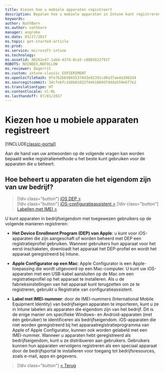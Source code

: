 ```yaml
---
title: Kiezen hoe u mobiele apparaten registreert
description: Bepalen hoe u mobiele apparaten in Intune kunt registreren door enkele eenvoudige vragen te beantwoorden
keywords: 
author: NathBarn
ms.author: nathbarn
manager: angrobe
ms.date: 03/27/2017
ms.topic: get-started-article
ms.prod: 
ms.service: microsoft-intune
ms.technology: 
ms.assetid: 40262e47-1ab4-437d-8ca5-c89b5022f91f
ROBOTS: NOINDEX,NOFOLLOW
ms.reviewer: dagerrit
ms.custom: intune-classic EXPIERIMENT
ms.openlocfilehash: 8fe7b2bb58655374d3e92391cd0a37aeda3062d4
ms.sourcegitcommit: 34cfebfc1d8b81032f4d41869d74dda559e677e2
ms.translationtype: HT
ms.contentlocale: nl-NL
ms.lasthandoff: 07/01/2017
---
```

# <a name="choose-how-to-enroll-mobile-devices"></a>Kiezen hoe u mobiele apparaten registreert

[!INCLUDE[classic-portal](../includes/classic-portal.md)]

Aan de hand van uw antwoorden op de volgende vragen kan worden bepaald welke registratiemethode u het beste kunt gebruiken voor de apparaten die u beheert.

## <a name="how-will-you-manage-dedicated-corporate-owned-devices"></a>**Hoe beheert u apparaten die het eigendom zijn van uw bedrijf?**

  > [!div class="button"]
[iOS DEP >](/intune-classic/deploy-use/ios-device-enrollment-program-in-microsoft-intune)  
> [!div class="button"]
[iOS-configuratieassistent >](/intune-classic/deploy-use/ios-setup-assistant-enrollment-in-microsoft-intune)
> [!div class="button"]
[Labellen met IMEI >](/intune-classic/deploy-use/specify-corporate-owned-devices-with-international-mobile-equipment-identity-imei-numbers)

  U kunt apparaten in bedrijfseigendom met toegewezen gebruikers op de volgende manieren registreren:

  - **Het Device Enrollment Program (DEP) van Apple**: u kunt voor iOS-apparaten die zijn aangeschaft of worden beheerd met DEP een registratieprofiel gebruiken. Wanneer gebruikers hun apparaat voor het eerst inschakelen, downloadt het apparaat het DEP-profiel en wordt het apparaat geregistreerd bij Intune.

  - **Apple Configurator op een Mac**: Apple Configurator is een Apple-toepassing die wordt uitgevoerd op een Mac-computer. U kunt uw iOS-apparaten met een USB-kabel aansluiten op de Mac om een registratieprofiel op het apparaat te installeren. Als u de fabrieksinstellingen van het apparaat kunt terugzetten om ze te registreren, gebruikt u Registratie van configuratieassistent.

  - **Label met IMEI-nummer**: door de IMEI-nummers (International Mobile Equipment Identity) van bedrijfseigen apparaten te importeren, kunt u ze in Intune labelen als apparaten die eigendom zijn van het bedrijf. Dit is de enige manier om specifieke Windows- en Android-apparaten (met één gebruiker) te identificeren als bedrijfseigendom. iOS-apparaten die niet worden geregistreerd bij het apparaatregistratieprogramma van Apple of Apple Configurator, kunnen ook worden gelabeld met een IMEI-nummer. Wanneer u apparaten hebt geregistreerd als bedrijfseigendom, kunt u ze distribueren aan gebruikers. Gebruikers kunnen hun apparaten vervolgens registreren als een speciaal apparaat door de bedrijfsportal te installeren voor toegang tot bedrijfsresources, zoals e-mail, apps en gegevens.

> [!div class="button"]
[< Terug](choose-how-to-enroll-devices3.md)
